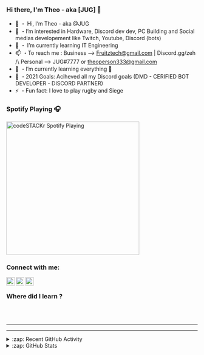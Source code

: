 ### Hi there, I'm Theo - aka [JUG] 👋



 
- 👋 ・ Hi, I’m Theo - aka @JUG
- 👀 ・I’m interested in Hardware, Discord dev dev, PC Building and Social medias developement like Twitch, Youtube, Discord (bots)
- 🌱 ・ I’m currently learning IT Engineering
- 📫 ・To reach me : Business --> Fruitztech@gmail.com | Discord.gg/zeh /\ Personal --> JUG#7777 or theoperson333@gmail.com 
- 🌱 ・I’m currently learning everything 🤣
- 🥅 ・2021 Goals: Aciheved all my Discord goals (DMD - CERIFIED BOT DEVELOPER - DISCORD PARTNER)
- ⚡ ・Fun fact: I love to play rugby and Siege

### Spotify Playing 🎧

[<img src="https://now-playing-JUG_UK.vercel.app/api/spotify-playing" alt="codeSTACKr Spotify Playing" width="350" />](https://open.spotify.com/user/83tvyqej4eodamohcfgjcn5kc)

### Connect with me:

[<img align="left" alt="codeSTACKr | Twitter" width="22px" src="https://cdn.jsdelivr.net/npm/simple-icons@v3/icons/twitter.svg" />][twitter]
[<img align="left" alt="codeSTACKr | LinkedIn" width="22px" src="https://cdn.jsdelivr.net/npm/simple-icons@v3/icons/linkedin.svg" />][linkedin]
[<img align="left" alt="codeSTACKr | Instagram" width="22px" src="https://cdn.jsdelivr.net/npm/simple-icons@v3/icons/instagram.svg" />][instagram]

<br />

### Where did I learn ?



<br />
<br />

---


---

<details>
  <summary>:zap: Recent GitHub Activity</summary>
  

</details>

<details>
  <summary>:zap: GitHub Stats</summary>

  <img align="left" alt="codeSTACKr's GitHub Stats" src="https://github-readme-stats.codestackr.vercel.app/api?username=codeSTACKr&show_icons=true&hide_border=true" />

</details>

[twitter]: https://twitter.com/intent/follow?original_referer=https%3A%2F%2Fgithub.com%2FcodeSTACKr&screen_name=JUG__UK
[instagram]: https://www.instagram.com/theo.person
[linkedin]: https://www.linkedin.com/in/theoperson/

